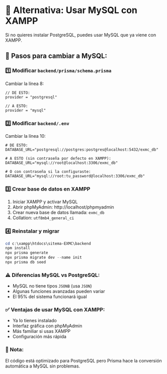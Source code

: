 # 🔄 Alternativa: Usar MySQL con XAMPP

Si no quieres instalar PostgreSQL, puedes usar MySQL que ya viene con XAMPP.

## 🚀 Pasos para cambiar a MySQL:

### 1️⃣ Modificar `backend/prisma/schema.prisma`

Cambiar la línea 8:
```prisma
// DE ESTO:
provider = "postgresql"

// A ESTO:
provider = "mysql"
```

### 2️⃣ Modificar `backend/.env`

Cambiar la línea 10:
```env
# DE ESTO:
DATABASE_URL="postgresql://postgres:postgres@localhost:5432/exmc_db"

# A ESTO (sin contraseña por defecto en XAMPP):
DATABASE_URL="mysql://root@localhost:3306/exmc_db"

# O con contraseña si la configuraste:
DATABASE_URL="mysql://root:tu_password@localhost:3306/exmc_db"
```

### 3️⃣ Crear base de datos en XAMPP

1. Iniciar XAMPP y activar MySQL
2. Abrir phpMyAdmin: http://localhost/phpmyadmin
3. Crear nueva base de datos llamada: `exmc_db`
4. Collation: `utf8mb4_general_ci`

### 4️⃣ Reinstalar y migrar

```powershell
cd c:\xampp\htdocs\sitema-EXMC\backend
npm install
npx prisma generate
npx prisma migrate dev --name init
npx prisma db seed
```

### ⚠️ Diferencias MySQL vs PostgreSQL:

- MySQL no tiene tipos `JSONB` (usa `JSON`)
- Algunas funciones avanzadas pueden variar
- El 95% del sistema funcionará igual

### ✅ Ventajas de usar MySQL con XAMPP:

- Ya lo tienes instalado
- Interfaz gráfica con phpMyAdmin
- Más familiar si usas XAMPP
- Configuración más rápida

### 📝 Nota:

El código está optimizado para PostgreSQL pero Prisma hace la conversión automática a MySQL sin problemas.
